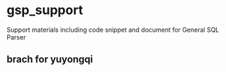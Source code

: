 # gsp_support
Support materials including code snippet and document for General SQL Parser

## brach for yuyongqi
